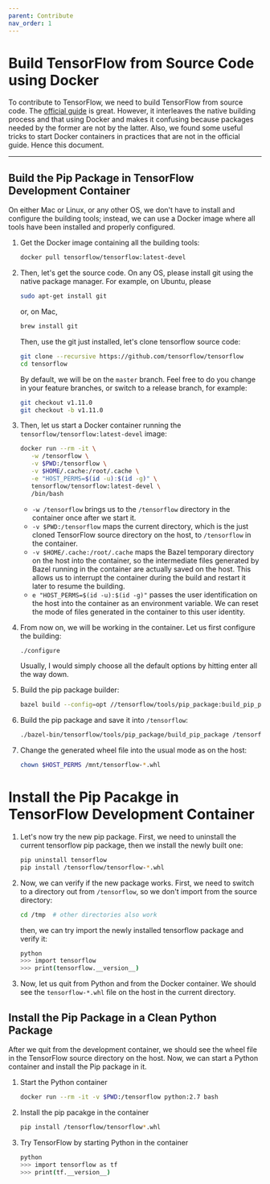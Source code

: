 ```yaml
---
parent: Contribute
nav_order: 1
---
```


# Build TensorFlow from Source Code using Docker

To contribute to TensorFlow, we need to build TensorFlow from source code.  The [official guide](https://www.tensorflow.org/install/source) is great. However, it interleaves the native building process and that using Docker and makes it confusing because packages needed by the former are not by the latter.  Also, we found some useful tricks to start Docker containers in practices that are not in the official guide.  Hence this document.

----

## Build the Pip Package in TensorFlow Development Container

On either Mac or Linux, or any other OS, we don't have to install and configure the building tools; instead, we can use a Docker image where all tools have been installed and properly configured.

1. Get the Docker image containing all the building tools:

   ```bash
   docker pull tensorflow/tensorflow:latest-devel
   ```

1. Then, let's get the source code. On any OS, please install git using the native package manager. For example, on Ubuntu, please

   ```bash
   sudo apt-get install git
   ```

   or, on Mac,

   ```bash
   brew install git
   ```

   Then, use the git just installed, let's clone tensorflow source code:

   ```bash
   git clone --recursive https://github.com/tensorflow/tensorflow
   cd tensorflow
   ```

   By default, we will be on the `master` branch.  Feel free to do you change in your feature branches, or switch to a release branch, for example:

   ```bash
   git checkout v1.11.0
   git checkout -b v1.11.0
   ```

1. Then, let us start a Docker container running the `tensorflow/tensorflow:latest-devel` image:

   ```bash
   docker run --rm -it \
      -w /tensorflow \
      -v $PWD:/tensorflow \
      -v $HOME/.cache:/root/.cache \
      -e "HOST_PERMS=$(id -u):$(id -g)" \
      tensorflow/tensorflow:latest-devel \
      /bin/bash
   ```

   - `-w /tensorflow` brings us to the `/tensorflow` directory in the container once after we start it.
   - `-v $PWD:/tensorflow` maps the current directory, which is the just cloned TensorFlow source directory on the host, to `/tensorflow` in the container.
   - `-v $HOME/.cache:/root/.cache` maps the Bazel temporary directory on the host into the container, so the intermediate files generated by Bazel running in the container are actually saved on the host.  This allows us to interrupt the container during the build and restart it later to resume the building.
   - `e "HOST_PERMS=$(id -u):$(id -g)"` passes the user identification on the host into the container as an environment variable.  We can reset the mode of files generated in the container to this user identity.


1. From now on, we will be working in the container.  Let us first configure the building:

   ```bash
   ./configure
   ```

   Usually, I would simply choose all the default options by hitting enter all the way down.

1. Build the pip package builder:

   ```bash
   bazel build --config=opt //tensorflow/tools/pip_package:build_pip_package
   ```

1. Build the pip package and save it into `/tensorflow`:

   ```bash
   ./bazel-bin/tensorflow/tools/pip_package/build_pip_package /tensorflow
   ```

1. Change the generated wheel file into the usual mode as on the host:

   ```bash
   chown $HOST_PERMS /mnt/tensorflow-*.whl
   ```

# Install the Pip Pacakge in TensorFlow Development Container

1. Let's now try the new pip package. First, we need to uninstall the current tensorflow pip package, then we install the newly built one:

   ```bash
   pip uninstall tensorflow
   pip install /tensorflow/tensorflow-*.whl
   ```

1. Now, we can verify if the new package works.  First, we need to switch to a directory out from `/tensorflow`, so we don't import from the source directory:

   ```bash
   cd /tmp  # other directories also work
   ```

   then, we can try import the newly installed tensorflow package and verify it:

   ```bash
   python
   >>> import tensorflow
   >>> print(tensorflow.__version__)
   ```

1. Now, let us quit from Python and from the Docker container.  We should see the `tensorflow-*.whl` file on the host in the current directory.


## Install the Pip Package in a Clean Python Package

After we quit from the development container, we should see the wheel file in the TensorFlow source directory on the host.  Now, we can start a Python container and install the Pip package in it.

1. Start the Python container

   ```bash
   docker run --rm -it -v $PWD:/tensorflow python:2.7 bash
   ```
   
1. Install the pip pacakge in the container

   ```bash
   pip install /tensorflow/tensorflow*.whl
   ```
   
1. Try TensorFlow by starting Python in the container

   ```bash
   python
   >>> import tensorflow as tf
   >>> print(tf.__version__)
   ```
